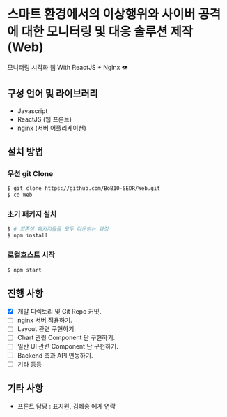 # 스마트 환경에서의 이상행위와 사이버 공격에 대한 모니터링 및 대응 솔루션 제작 (Web)

모니터링 시각화 웹 With ReactJS + Nginx 👁

## 구성 언어 및 라이브러리

-   Javascript
-   ReactJS (웹 프론트)
-   nginx (서버 어플리케이션)

## 설치 방법

### 우선 git Clone

```sh
$ git clone https://github.com/BoB10-SEDR/Web.git
$ cd Web
```

### 초기 패키지 설치

```sh
$ # 의존성 패키지들을 모두 다운받는 과정
$ npm install
```

### 로컬호스트 시작

```sh
$ npm start
```

## 진행 사항

-   [x] 개발 디렉토리 및 Git Repo 커밋.
-   [ ] nginx 서버 적용하기.
-   [ ] Layout 관련 구현하기.
-   [ ] Chart 관련 Component 단 구현하기.
-   [ ] 일반 UI 관련 Component 단 구현하기.
-   [ ] Backend 측과 API 연동하기.
-   [ ] 기타 등등

## 기타 사항

-   프론트 담당 : 표지원, 김혜송 에게 연락
